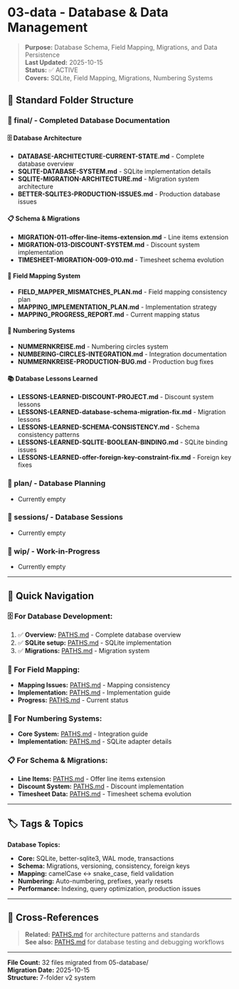 # 03-data - Database & Data Management

> **Purpose:** Database Schema, Field Mapping, Migrations, and Data Persistence  
> **Last Updated:** 2025-10-15  
> **Status:** ✅ ACTIVE  
> **Covers:** SQLite, Field Mapping, Migrations, Numbering Systems

## 📁 **Standard Folder Structure**

### **📂 final/** - Completed Database Documentation

#### **🗄️ Database Architecture**
- **DATABASE-ARCHITECTURE-CURRENT-STATE.md** - Complete database overview
- **SQLITE-DATABASE-SYSTEM.md** - SQLite implementation details
- **SQLITE-MIGRATION-ARCHITECTURE.md** - Migration system architecture
- **BETTER-SQLITE3-PRODUCTION-ISSUES.md** - Production database issues

#### **📋 Schema & Migrations**
- **MIGRATION-011-offer-line-items-extension.md** - Line items extension
- **MIGRATION-013-DISCOUNT-SYSTEM.md** - Discount system implementation
- **TIMESHEET-MIGRATION-009-010.md** - Timesheet schema evolution

#### **🔄 Field Mapping System**
- **FIELD_MAPPER_MISMATCHES_PLAN.md** - Field mapping consistency plan
- **MAPPING_IMPLEMENTATION_PLAN.md** - Implementation strategy
- **MAPPING_PROGRESS_REPORT.md** - Current mapping status

#### **🔢 Numbering Systems**
- **NUMMERNKREISE.md** - Numbering circles system
- **NUMBERING-CIRCLES-INTEGRATION.md** - Integration documentation
- **NUMMERNKREISE-PRODUCTION-BUG.md** - Production bug fixes

#### **📚 Database Lessons Learned**
- **LESSONS-LEARNED-DISCOUNT-PROJECT.md** - Discount system lessons
- **LESSONS-LEARNED-database-schema-migration-fix.md** - Migration lessons
- **LESSONS-LEARNED-SCHEMA-CONSISTENCY.md** - Schema consistency patterns
- **LESSONS-LEARNED-SQLITE-BOOLEAN-BINDING.md** - SQLite binding issues
- **LESSONS-LEARNED-offer-foreign-key-constraint-fix.md** - Foreign key fixes

### **📂 plan/** - Database Planning
- Currently empty

### **📂 sessions/** - Database Sessions
- Currently empty

### **📂 wip/** - Work-in-Progress
- Currently empty

---

## 🎯 **Quick Navigation**

### **🗄️ For Database Development:**
1. ✅ **Overview:** [PATHS.md](../PATHS.md#DATABASE_ARCHITECTURE_STATE) - Complete database overview
2. ✅ **SQLite setup:** [PATHS.md](../PATHS.md#SQLITE_DATABASE_SYSTEM) - SQLite implementation
3. ✅ **Migrations:** [PATHS.md](../PATHS.md#SQLITE_MIGRATION_ARCHITECTURE) - Migration system

### **🔄 For Field Mapping:**
- **Mapping Issues:** [PATHS.md](../PATHS.md#FIELD_MAPPER_MISMATCHES) - Mapping consistency
- **Implementation:** [PATHS.md](../PATHS.md#MAPPING_IMPLEMENTATION) - Implementation guide
- **Progress:** [PATHS.md](../PATHS.md#MAPPING_PROGRESS) - Current status

### **🔢 For Numbering Systems:**
- **Core System:** [PATHS.md](../PATHS.md#NUMBERING_CIRCLES) - Integration guide
- **Implementation:** [PATHS.md](../PATHS.md#SQLITE_ADAPTER) - SQLite adapter details

### **📋 For Schema & Migrations:**
- **Line Items:** [PATHS.md](../PATHS.md#MIGRATION_011_OFFER_ITEMS) - Offer line items extension
- **Discount System:** [PATHS.md](../PATHS.md#MIGRATION_013_DISCOUNT) - Discount implementation
- **Timesheet Data:** [PATHS.md](../PATHS.md#TIMESHEET_MIGRATION) - Timesheet schema evolution

---

## 🏷️ **Tags & Topics**

<!-- tags: DATA, DATABASE, SQLITE, FIELD-MAPPING, MIGRATIONS -->

**Database Topics:**
- **Core:** SQLite, better-sqlite3, WAL mode, transactions
- **Schema:** Migrations, versioning, consistency, foreign keys
- **Mapping:** camelCase ↔ snake_case, field validation
- **Numbering:** Auto-numbering, prefixes, yearly resets
- **Performance:** Indexing, query optimization, production issues

---

## 🔗 **Cross-References**

> **Related:** [PATHS.md](../PATHS.md#CORE_INDEX) for architecture patterns and standards  
> **See also:** [PATHS.md](../PATHS.md#DEVELOPMENT_INDEX) for database testing and debugging workflows  

---

**File Count:** 32 files migrated from 05-database/  
**Migration Date:** 2025-10-15  
**Structure:** 7-folder v2 system
